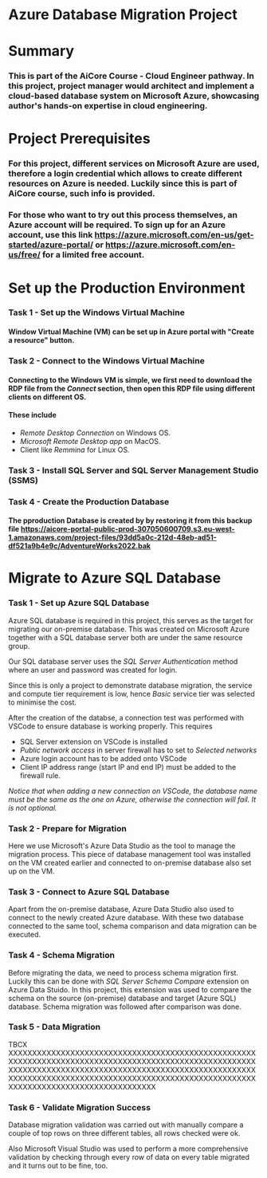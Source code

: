 # Azure Database Migration Project
# Summary
### This is part of the AiCore Course - Cloud Engineer pathway. In this project, project manager would architect and implement a cloud-based database system on Microsoft Azure, showcasing author's hands-on expertise in cloud engineering.
# Project Prerequisites
### For this project, different services on Microsoft Azure are used, therefore a login credential which allows to create different resources on Azure is needed. Luckily since this is part of AiCore course, such info is provided.
### For those who want to try out this process themselves, an Azure account will be required. To sign up for an Azure account, use this link https://azure.microsoft.com/en-us/get-started/azure-portal/ or https://azure.microsoft.com/en-us/free/ for a limited free account.
# Set up the Production Environment
### Task 1 - Set up the Windows Virtual Machine
#### Window Virtual Machine (VM) can be set up in Azure portal with "Create a resource" button. 
### Task 2 - Connect to the Windows Virtual Machine
#### Connecting to the Windows VM is simple, we first need to download the RDP file from the *Connect* section, then open this RDP file using different clients on different OS.
#### These include 
- *Remote Desktop Connection* on Windows OS.
- *Microsoft Remote Desktop app* on MacOS.
- Client like *Remmina* for Linux OS.
### Task 3 - Install SQL Server and SQL Server Management Studio (SSMS)
### Task 4 - Create the Production Database 
#### The pproduction Database is created by by restoring it from this backup file https://aicore-portal-public-prod-307050600709.s3.eu-west-1.amazonaws.com/project-files/93dd5a0c-212d-48eb-ad51-df521a9b4e9c/AdventureWorks2022.bak
#### 

# Migrate to  Azure SQL Database
### Task 1 - Set up Azure SQL Database
Azure SQL database is required in this project, this serves as the target for migrating our on-premise database. This was created on Microsoft Azure together with a SQL database server both are under the same resource group.

Our SQL database server uses the *SQL Server Authentication* method where an user and password was created for login.

Since this is only a project to demonstrate database migration, the service and compute tier requirement is low, hence *Basic* service tier was selected to minimise the cost. 

After the creation of the databse, a connection test was performed with VSCode to ensure database is working properly. This requires

- SQL Server extension on VSCode is installed
- *Public network access* in server firewall has to set to *Selected networks*
- Azure login account has to be added onto VSCode
- Client IP address range (start IP and end IP) must be added to the firewall rule.

*Notice that when adding a new connection on VSCode, the database name must be the same as the one on Azure, otherwise the connection will fail. It is not optional.*

### Task 2 - Prepare for Migration
Here we use Microsoft's Azure Data Studio as the tool to manage the migration process. This piece of database management tool was installed on the VM created earlier and connected to on-premise database also set up on the VM.

### Task 3 - Connect to Azure SQL Database
Apart from the on-premise database, Azure Data Studio also used to connect to the newly created Azure database. With these two database connected to the same tool, schema comparison and data migration can be executed.

### Task 4 - Schema Migration
Before migrating the data, we need to process schema migration first. Luckily this can be done with *SQL Server Schema Compare* extension on Azure Data Stuido. In this project, this extension was used to compare the schema on the source (on-premise) database and target (Azure SQL) database. Schema migration was followed after comparison was done.

### Task 5 - Data Migration
TBCX XXXXXXXXXXXXXXXXXXXXXXXXXXXXXXXXXXXXXXXXXXXXXXXXXXXXXXXXXXXXXXXXXXXXXXXXXXXXXXXXXXXXXXXXXXXXXXXXXXXXXXXXXXXXXXXXXXXXXXXXXXXXXXXXXXXXXXXXXXXXXXXXXXXXXXXXXXXXXXXXXXXXXXXXXXXXXXXXXXXXXXXXXXXXXXXXXXXXXXXXXXXXXXXXXXXXXXXXXXXXXXXXXXXXXXXXXXXXXXX

### Task 6 - Validate Migration Success
Database migration validation was carried out with manually compare a couple of top rows on three different tables, all rows checked were ok.

Also Microsoft Visual Studio was used to perform a more comprehensive validation by checking through every row of data on every table migrated and it turns out to be fine, too.
